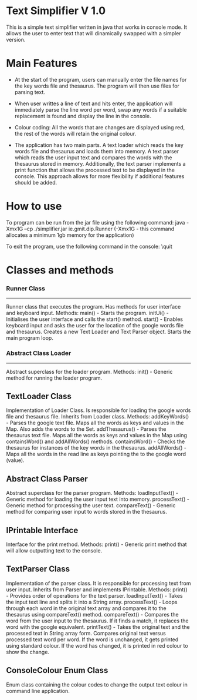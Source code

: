 # Text Simplifier V 1.0
This is a simple text simplifier written in java that works in console mode. 
It allows the user to enter text that will dinamically swapped with a simpler version.

# Main Features
- At the start of the program, users can manually enter the file names for the key words file and thesaurus. The program will then use files for parsing text.

- When user writtes a line of text and hits enter, the application will immediately parse the line word per word, swap any words if a suitable replacement is found and display the line in the console.

- Colour coding: All the words that are changes are displayed using red, the rest of the words will retain the original colour.

- The application has two main parts. 
A text loader which reads the key words file and thesaurus and loads them into memory.
A text parser which reads the user input text and compares the words with the thesaurus stored in memory. Additionally, the text parser implements a print function that allows the processed text to be displayed in the console.
This approach allows for more flexibility if additional features should be added.

# How to use
To program can be run from the jar file using the following command:
java -Xmx1G –cp ./simplifier.jar ie.gmit.dip.Runner
(-Xmx1G - this command allocates a minimum 1gb memory for the application)

To exit the program, use the following command in the console:
\quit

# Classes and methods
### Runner Class
---------------------
Runner class that executes the program. Has methods for user interface and keyboard input.
Methods:
main() - Starts the program.
initUi() - Initialises the user interface and calls the start() method.
start() - Enables keyboard input and asks the user for the location of the google words file and thesaurus. Creates a new Text Loader and Text Parser object. Starts the main program loop.

### Abstract Class Loader
-----------------------
Abstract superclass for the loader program.
Methods:
init() - Generic method for running the loader program.

TextLoader Class
-----------------------
Implementation of Loader Class. Is responsible for loading the google words file and thesaurus file. Inherits from Loader class.
Methods:
addKeyWords() - Parses the google text file. Maps all the words as keys and values in the Map. Also adds the words to the Set.
addThesaurus() - Parses the thesaurus text file. Maps all the words as keys and values in the Map using containsWord() and addAllWords() methods.
containsWord() - Checks the thesaurus for instances of the key words in the thesaurus.
addAllWords() - Maps all the words in the read line as keys pointing the to the google word (value).

Abstract Class Parser
------------------------
Abstract superclass for the parser program.
Methods:
loadInputText() - Generic method for loading the user input text into memory.
processText() - Generic method for processing the user text.
compareText() - Generic method for comparing user input to words stored in the thesaurus.

IPrintable Interface
------------------------
Interface for the print method.
Methods:
print() - Generic print method that will allow outputting text to the console.

TextParser Class
------------------------
Implementation of the parser class. It is responsible for processing text from user input. Inherits from Parser and implements IPrintable.
Methods:
print() - Provides order of operations for the text parser.
loadInputText() - Takes the input text line and splits it into a String array.
processText() - Loops through each word in the original text array and compares it to the thesaurus using compareText() method.
compareText() - Compares the word from the user input to the thesaurus. If it finds a match, it replaces the word with the google equivalent.
printText() - Takes the original text and the processed text in String array form. Compares original text versus processed text word per word. If the word is unchanged, it gets printed using standard colour. If the word has changed, it is printed in red colour to show the change.

ConsoleColour Enum Class
--------------------------
Enum class containing the colour codes to change the output text colour in command line application.
